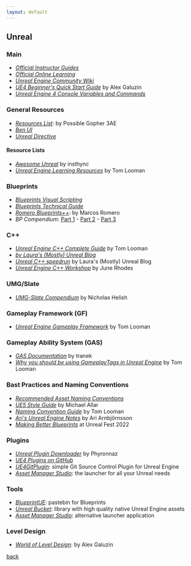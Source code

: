 ```yaml
---
layout: default
---
```


## Unreal

### Main

* _[Official Instructor Guides](https://www.unrealengine.com/en-US/educators/resources)_
* _[Official Online Learning](https://www.unrealengine.com/en-US/onlinelearning-courses)_
* _[Unreal Engine Community Wiki](https://unrealcommunity.wiki/)_
* _[UE4 Beginner's Quick Start Guide](https://www.worldofleveldesign.com/store/free-guides/ue4-beginners-crash-course-guide.php)_ by Alex Galuzin
* _[Unreal Engine 4 Console Variables and Commands](https://consolehelp.imzlp.me/)_

### General Resources

* _[Resources List](https://possible-gopher-3ae.notion.site/2271d583cdd8422fb4cb71af395e4a64?v=246bf69580234a2499ea16656f8ec870)_: by Possible Gopher 3AE
* _[Ben UI](https://benui.ca/unreal/)_
* _[Unreal Directive](https://www.unrealdirective.com/)_

#### Resource Lists

* _[Awesome Unreal](https://github.com/insthync/awesome-unreal)_ by insthync
* _[Unreal Engine Learning Resources](https://www.tomlooman.com/unreal-engine-resources/)_ by Tom Looman

### Blueprints

* _[Blueprints Visual Scripting](https://docs.unrealengine.com/en-US/ProgrammingAndScripting/Blueprints/index.html)_
* _[Blueprints Technical Guide](https://docs.unrealengine.com/en-US/ProgrammingAndScripting/Blueprints/TechnicalGuide/index.html)_
* _[Romero Blueprints++](https://romeroblueprints.blogspot.com/)_: by Marcos Romero
* _BP Compendium_: [Part 1](https://c921d50e-a-62cb3a1a-s-sites.googlegroups.com/site/romerogames/BP_Compendium.pdf) - [Part 2](https://c921d50e-a-62cb3a1a-s-sites.googlegroups.com/site/romerogames/BPCompendium2.pdf) - [Part 3](https://c921d50e-a-62cb3a1a-s-sites.googlegroups.com/site/romerogames/BPCompendium3.pdf)

### C++

* _[Unreal Engine C++ Complete Guide](https://www.tomlooman.com/unreal-engine-cpp-guide/)_ by Tom Looman
* _[by Laura's (Mostly) Unreal Blog](https://landelare.github.io/)_
* _[Unreal C++ speedrun](https://landelare.github.io/2023/01/07/cpp-speedrun.html)_ by Laura's (Mostly) Unreal Blog
* _[Unreal Engine C++ Workshop](https://dev.epicgames.com/community/learning/tutorials/5w4b/unreal-engine-c-workshop?s=09)_ by June Rhodes

### UMG/Slate

* _[UMG-Slate Compendium](https://github.com/YawLighthouse/UMG-Slate-Compendium)_ by Nicholas Helish

### Gameplay Framework (GF)

* _[Unreal Engine Gameplay Framework](https://www.tomlooman.com/unreal-engine-gameplay-framework/)_ by Tom Looman

### Gameplay Ability System (GAS)

* _[GAS Documentation](https://github.com/tranek/GASDocumentation)_ by tranek
* _[Why you should be using GameplayTags in Unreal Engine](https://www.tomlooman.com/unreal-engine-gameplaytags-data-driven-design/)_ by Tom Looman

### Bast Practices and Naming Conventions

* _[Recommended Asset Naming Conventions](https://docs.unrealengine.com/5.0/en-US/recommended-asset-naming-conventions-in-unreal-engine-projects/)_
* _[UE5 Style Guide](https://github.com/Allar/ue5-style-guide)_ by Michael Allar
* _[Naming Convention Guide](https://www.tomlooman.com/unreal-engine-naming-convention-guide/)_ by Tom Looman
* _[Ari's Unreal Engine Notes](https://flassari.notion.site/Ari-s-Unreal-Engine-Notes-1a75e43f4014464984d4fae0617e5cef)_ by Ari Arnbjörnsson
* _[Making Better Blueprints](https://www.youtube.com/watch?v=mW0IlgjF-iw)_ at Unreal Fest 2022

### Plugins

* _[Unreal Plugin Downloader](https://github.com/Phyronnaz/PluginDownloader)_ by Phyronnaz
* _[UE4 Plugins on GitHub](https://github.com/ue4plugins)_
* _[UE4GitPlugin](https://srombauts.github.io/UE4GitPlugin/)_: simple Git Source Control Plugin for Unreal Engine
* _[Asset Manager Studio](https://assetmanager.studio/)_: the launcher for all your Unreal needs

### Tools

* _[BlueprintUE](https://blueprintue.com/)_: pastebin for Blueprints
* _[Unreal Bucket](https://unrealbucket.com/)_: library with high quality native Unreal Engine assets
* _[Asset Manager Studio](https://assetmanager.studio/?s=09)_: alternative launcher application

### Level Design

* _[World of Level Design](https://www.worldofleveldesign.com/)_: by Alex Galuzin

[back](../)
